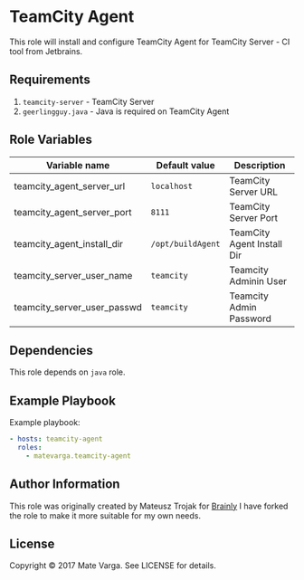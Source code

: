 TeamCity Agent
=========

This role will install and configure TeamCity Agent for TeamCity Server - CI tool from Jetbrains.

## Requirements
1. `teamcity-server` - TeamCity Server
2. `geerlingguy.java` - Java is required on TeamCity Agent

## Role Variables
| Variable name               | Default value      | Description                |
|-----------------------------|--------------------|----------------------------|
| teamcity_agent_server_url   |  `localhost`       | TeamCity Server URL        |
| teamcity_agent_server_port  |  `8111`            | TeamCity Server Port       |
| teamcity_agent_install_dir  |  `/opt/buildAgent` | TeamCity Agent Install Dir |
| teamcity_server_user_name   | `teamcity`         | Teamcity Adminin User      |
| teamcity_server_user_passwd | `teamcity`         | Teamcity Admin Password    |

## Dependencies
This role depends on `java` role.

## Example Playbook
Example playbook:

```yaml
- hosts: teamcity-agent
  roles:
    - matevarga.teamcity-agent
```

## Author Information
This role was originally created by Mateusz Trojak for [Brainly](http://www.brainly.com)
I have forked the role to make it more suitable for my own needs.

## License
Copyright © 2017 Mate Varga. See LICENSE for details.
